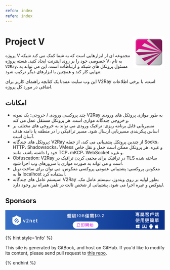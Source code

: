 ```yaml
---
refcn: index
refen: index
---
```

# Project V <img style="float: right;" width="100" height="100" src="/resources/v2ray_1024.png" />

پروژه V مجموعه ای از ابزارهایی است که به شما کمک می کند شبکه خصوصی خود را بر روی اینترنت ایجاد کنید. هسته پروژه V، به نام `V2Ray`، مسئول پروتکل های شبکه و ارتباطات است. این می تواند به تنهایی کار کند و همچنین با ابزارهای دیگر ترکیب شود.

این وب سایت عمدتا یک کتابچه راهنمای کاربر برای V2Ray است، با برخی اطلاعات اضافی در مورد کل پروژه.

## امکانات

* چند پروکسی ورودی / خروجی: یک نمونه V2Ray به طور موازی پروتکل های ورودی و خروجی چندگانه موازی است. هر پروتکل مستقل عمل می کند.
* مسیریابی قابل برنامه ریزی: ترافیک ورودی می تواند به خروجی های مختلف بر اساس پیکربندی مسیریابی ارسال شود. مسیر ترافیکی را در منطقه یا دامنه هدف آسان است.
* پروتکل های چندگانه: V2Ray از چندین پروتکل پشتیبانی می کند، از جمله Socks، HTTP، Shadowsocks، VMess و غیره. هر پروتکل ممکن است حمل و نقل خاص خود را داشته باشد، مانند TCP، mKCP، WebSocket و غیره.
* Obfuscation: V2Ray در ترافیک برای مخفی کردن ترافیک در TLS ساخته شده است و می تواند به صورت موازی با سرورهای وب اجرا شود.
* معکوس پروکسی: پشتیبانی عمومی پروکسی معکوس. می توان برای ساخت تونل ها به localhost استفاده کرد.
* سیستم عامل های چندگانه: V2Ray بطور اولیه بر روی ویندوز، سیستم عامل مک، لینوکس و غیره اجرا می شود. پشتیبانی از شخص ثالث در تلفن همراه نیز وجود دارد.

## Sponsors

[![v2net](resources/v2net.png)](http://v2net.org)

{% hint style='info' %}

This site is generated by GitBook, and host on GitHub. If you'd like to modify its content, please send pull request to [this repo](https://github.com/v2ray/manual).

{% endhint %}